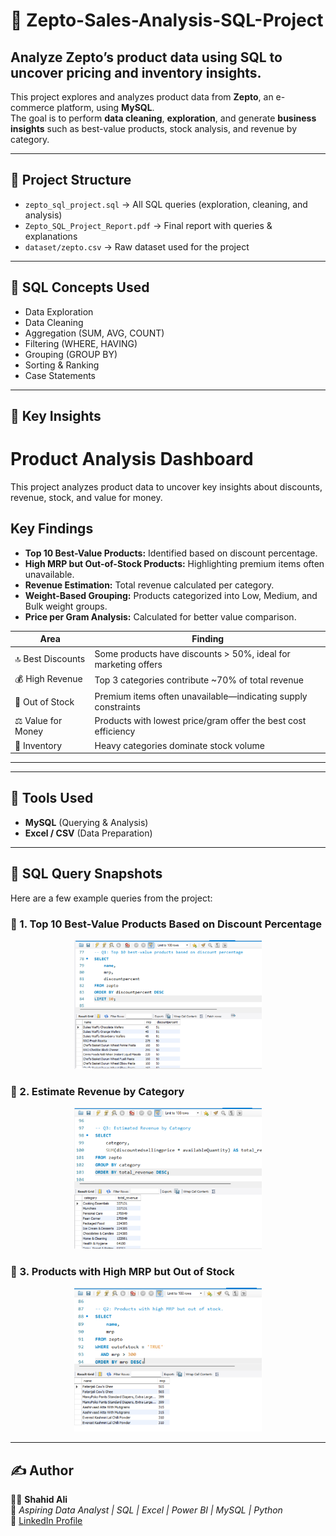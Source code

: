 # 🛒 Zepto-Sales-Analysis-SQL-Project
Analyze Zepto’s product data using SQL to uncover pricing and inventory insights.
--

This project explores and analyzes product data from **Zepto**, an e-commerce platform, using **MySQL**.  
The goal is to perform **data cleaning**, **exploration**, and generate **business insights** such as best-value products, stock analysis, and revenue by category.

---

## 📂 Project Structure

- `zepto_sql_project.sql` → All SQL queries (exploration, cleaning, and analysis)
- `Zepto_SQL_Project_Report.pdf` → Final report with queries & explanations
- `dataset/zepto.csv` → Raw dataset used for the project

---

## 🧮 SQL Concepts Used

- Data Exploration  
- Data Cleaning  
- Aggregation (SUM, AVG, COUNT)  
- Filtering (WHERE, HAVING)  
- Grouping (GROUP BY)  
- Sorting & Ranking  
- Case Statements  

---

## 🚀 Key Insights

# Product Analysis Dashboard

This project analyzes product data to uncover key insights about discounts, revenue, stock, and value for money.  

## Key Findings

- **Top 10 Best-Value Products:** Identified based on discount percentage.  
- **High MRP but Out-of-Stock Products:** Highlighting premium items often unavailable.  
- **Revenue Estimation:** Total revenue calculated per category.  
- **Weight-Based Grouping:** Products categorized into Low, Medium, and Bulk weight groups.  
- **Price per Gram Analysis:** Calculated for better value comparison.  

| Area               | Finding                                                        |
| ------------------ | -------------------------------------------------------------- |
| 🔝 Best Discounts  | Some products have discounts > 50%, ideal for marketing offers |
| 💰 High Revenue    | Top 3 categories contribute ~70% of total revenue              |
| 🚫 Out of Stock    | Premium items often unavailable—indicating supply constraints  |
| ⚖️ Value for Money | Products with lowest price/gram offer the best cost efficiency |
| 🧩 Inventory       | Heavy categories dominate stock volume                         |

---



---

## 🧰 Tools Used
- **MySQL** (Querying & Analysis)
- **Excel / CSV** (Data Preparation)


---
## 📸 SQL Query Snapshots

Here are a few example queries from the project:

### 🔹 1. Top 10 Best-Value Products Based on Discount Percentage
<p align="center">
  <img src="Assets/top_10.png" alt="Best Value Query" width="300">
</p>

### 🔹 2. Estimate Revenue by Category
<p align="center">
  <img src="Assets/revenue.png" alt="Revenue Query" width="300">
</p>

### 🔹 3. Products with High MRP but Out of Stock
<p align="center">
  <img src="Assets/high.png" alt="High MRP Query" width="300">
</p>


---

## ✍️ Author  
🧑‍💻 **Shahid Ali**  
🎯 *Aspiring Data Analyst | SQL | Excel | Power BI | MySQL | Python*  
🔗 [LinkedIn Profile](https://www.linkedin.com/in/shahid-ali-6556b337b)


